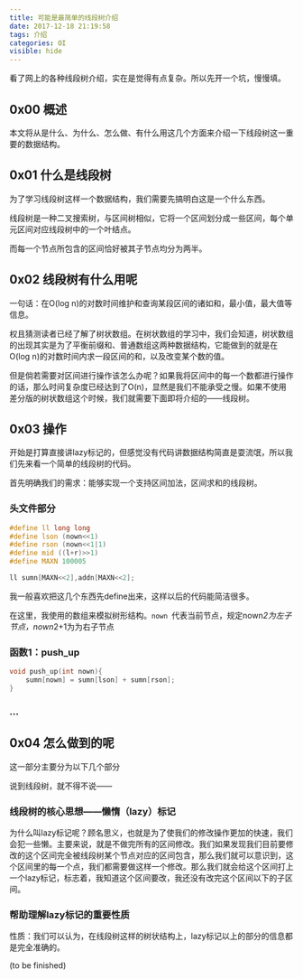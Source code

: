 ```yaml
---
title: 可能是最简单的线段树介绍
date: 2017-12-18 21:19:58
tags: 介绍
categories: OI
visible: hide
---
```


看了网上的各种线段树介绍，实在是觉得有点复杂。所以先开一个坑，慢慢填。

## 0x00 概述

本文将从是什么、为什么、怎么做、有什么用这几个方面来介绍一下线段树这一重要的数据结构。

<!-- more -->

## 0x01 什么是线段树

为了学习线段树这样一个数据结构，我们需要先搞明白这是一个什么东西。

线段树是一种二叉搜索树，与区间树相似，它将一个区间划分成一些区间，每个单元区间对应线段树中的一个叶结点。

而每一个节点所包含的区间恰好被其子节点均分为两半。

## 0x02 线段树有什么用呢

一句话：在O(log n)的对数时间维护和查询某段区间的诸如和，最小值，最大值等信息。

权且猜测读者已经了解了树状数组。在树状数组的学习中，我们会知道，树状数组的出现其实是为了平衡前缀和、普通数组这两种数据结构，它能做到的就是在O(log n)的对数时间内求一段区间的和，以及改变某个数的值。

但是倘若需要对区间进行操作该怎么办呢？如果我将区间中的每一个数都进行操作的话，那么时间复杂度已经达到了O(n)，显然是我们不能承受之慢。如果不使用差分版的树状数组这个时候，我们就需要下面即将介绍的——线段树。


## 0x03 操作

开始是打算直接讲lazy标记的，但感觉没有代码讲数据结构简直是耍流氓，所以我们先来看一个简单的线段树的代码。

首先明确我们的需求：能够实现一个支持区间加法，区间求和的线段树。

### 头文件部分
```cpp
#define ll long long
#define lson (nown<<1)
#define rson (nown<<1|1)
#define mid ((l+r)>>1)
#define MAXN 100005

ll sumn[MAXN<<2],addn[MAXN<<2];
```
我一般喜欢把这几个东西先define出来，这样以后的代码能简洁很多。

在这里，我使用的数组来模拟树形结构。```nown ```代表当前节点，规定nown*2为左子节点，nown*2+1为为右子节点


### 函数1：push_up

```cpp
void push_up(int nown){
    sumn[nown] = sumn[lson] + sumn[rson];
}
```

### ...


## 0x04 怎么做到的呢

这一部分主要分为以下几个部分

说到线段树，就不得不说——

### 线段树的核心思想——懒惰（lazy）标记

为什么叫lazy标记呢？顾名思义，也就是为了使我们的修改操作更加的快速，我们会犯一些懒。主要来说，就是不做完所有的区间修改。我们如果发现我们目前要修改的这个区间完全被线段树某个节点对应的区间包含，那么我们就可以意识到，这个区间里的每一个点，我们都需要做这样一个修改。那么我们就会给这个区间打上一个lazy标记，标志着，我知道这个区间要改，我还没有改完这个区间以下的子区间。


### 帮助理解lazy标记的重要性质

性质：我们可以认为，在线段树这样的树状结构上，lazy标记以上的部分的信息都是完全准确的。




(to be finished)

